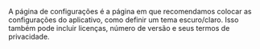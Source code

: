 ﻿A página de configurações é a página em que recomendamos colocar as configurações do aplicativo, como definir um tema escuro/claro.  Isso também pode incluir licenças, número de versão e seus termos de privacidade.
